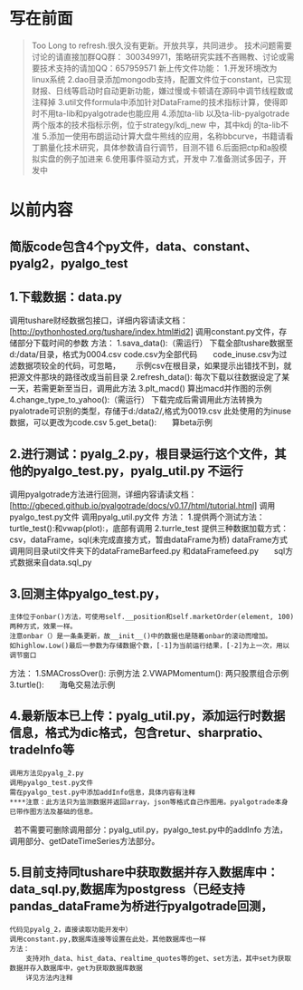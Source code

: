# 写在前面
>Too Long to refresh.很久没有更新。开放共享，共同进步。
>技术问题需要讨论的请直接加群QQ群： 300349971，策略研究实践不吝赐教、讨论或需要技术支持的请加QQ：657959571
新上传文件功能：
1.开发环境改为linux系统
2.dao目录添加mongodb支持，配置文件位于constant，已实现财报、日线等启动时自动更新功能，嫌过慢或卡顿请在源码中调节线程数或注释掉
3.util文件formula中添加针对DataFrame的技术指标计算，使得即时不用ta-lib和pyalgotrade也能应用
4.添加ta-lib 以及ta-lib-pyalgotrade 两个版本的技术指标示例，位于strategy/kdj_new 中，其中kdj 的ta-lib不准
5.添加一使用布朗运动计算大盘牛熊线的应用，名称bbcurve，书籍请看丁鹏量化技术研究，具体参数请自行调节，目测不错
6.后面把ctp和a股模拟实盘的例子加进来
6.使用事件驱动方式，开发中
7.准备测试多因子，开发中
# 以前内容
## 简版code包含4个py文件，data、constant、pyalg2，pyalgo_test
## 1.下载数据：data.py
  调用tushare财经数据包接口，详细内容请读文档：[http://pythonhosted.org/tushare/index.html#id2]
  调用constant.py文件，存储部分下载时间的参数
  方法：
      1.sava_data():（需运行）
        下载全部tushare数据至d:/data/目录，格式为0004.csv
        code.csv为全部代码
        code_inuse.csv为过滤数据项较全的代码，可忽略，
       示例csv在根目录，如果提示出错找不到，就把源文件那块的路径改成当前目录
  2.refresh_data():
         每次下载以往数据设定了某一天，若需更新至当日，调用此方法
      3.plt_macd()
         算出macd并作图的示例
      4.change_type_to_yahoo():（需运行）
         下载完成后需调用此方法转换为pyalotrade可识别的类型，存储于d:/data2/,格式为0019.csv
         此处使用的为inuse数据，可以更改为code.csv
      5.get_beta():
        算beta示例
## 2.进行测试：pyalg_2.py，根目录运行这个文件，其他的pyalgo_test.py，pyalg_util.py 不运行
  调用pyalgotrade方法进行回测，详细内容请读文档：[http://gbeced.github.io/pyalgotrade/docs/v0.17/html/tutorial.html]
  调用pyalgo_test.py文件
  调用pyalg_util.py文件
  方法：
      1.提供两个测试方法： turtle_test():和vwap(plot):，底部有调用
      2.turrle_test 提供三种数据加载方式：csv，dataFrame，sql(未完成直接方式，暂由dataFrame为桥)
        dataFrame方式调用同目录util文件夹下的dataFrameBarfeed.py 和dataFramefeed.py
        sql方式数据来自data.sql_py
## 3.回测主体pyalgo_test.py，
    主体位于onbar()方法，可使用self.__position和self.marketOrder(element, 100)两种方式，效果一样。
    注意onbar（）是一条条更新，故__init__()中的数据也是随着onbar的滚动而增加。
    如highlow.Low()最后一参数为存储数据个数，[-1]为当前运行结果，[-2]为上一次，用以调节窗口
  方法：
      1.SMACrossOver():
        示例方法
      2.VWAPMomentum():
        两只股票组合示例
      3.turtle():
        海龟交易法示例  
## 4.最新版本已上传：pyalg_util.py，添加运行时数据信息，格式为dic格式，包含retur、sharpratio、tradeInfo等
    调用方法见pyalg_2.py
    调用pyalgo_test.py文件
    需在pyalgo_test.py中添加addInfo信息，具体内容有注释
    ****注意：此方法只为监测数据并返回array，json等格式自己作图用。pyalgotrade本身已带作图方法及基础的信息。
    若不需要可删除调用部分：pyalg_util.py，pyalgo_test.py中的addInfo 方法，调用部分、getDateTimeSeries方法部分。
## 5.目前支持同tushare中获取数据并存入数据库中：data_sql.py,数据库为postgress（已经支持pandas_dataFrame为桥进行pyalgotrade回测，
    代码见pyalg_2，直接读取功能开发中）
    调用constant.py,数据库连接等设置在此处，其他数据库也一样
    方法：
        支持对h_data、hist_data、realtime_quotes等的get、set方法，其中set为获取数据并存入数据库中，get为获取数据库数据
        详见方法内注释

      
